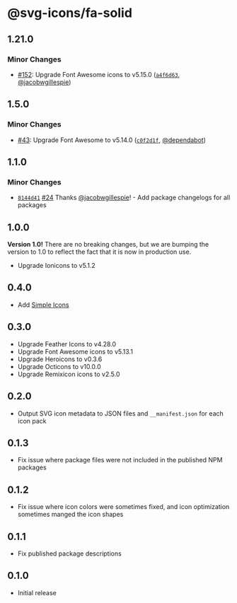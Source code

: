 # @svg-icons/fa-solid

## 1.21.0

### Minor Changes

- [#152](https://github.com/svg-icons/svg-icons/pull/152): Upgrade Font Awesome icons to v5.15.0 ([`a4f6d63`](https://github.com/svg-icons/svg-icons/commit/a4f6d63b2b0fb2769f78620e6fd712b08edb4c46), [@jacobwgillespie](https://github.com/jacobwgillespie))

## 1.5.0

### Minor Changes

- [#43](https://github.com/svg-icons/svg-icons/pull/43): Upgrade Font Awesome to v5.14.0 ([`c0f2d1f`](https://github.com/svg-icons/svg-icons/commit/c0f2d1f2dc0f9db1f34b940f1488731e455b0ab4), [@dependabot](https://github.com/apps/dependabot))

## 1.1.0

### Minor Changes

- [`8144d41`](https://github.com/svg-icons/svg-icons/commit/8144d4179577a00a911f97f3841aa4efcced78b1) [#24](https://github.com/svg-icons/svg-icons/pull/24) Thanks [@jacobwgillespie](https://github.com/jacobwgillespie)! - Add package changelogs for all packages

## 1.0.0

**Version 1.0!** There are no breaking changes, but we are bumping the version to 1.0 to reflect the fact that it is now in production use.

- Upgrade Ionicons to v5.1.2

## 0.4.0

- Add [Simple Icons](https://github.com/simple-icons/simple-icons)

## 0.3.0

- Upgrade Feather Icons to v4.28.0
- Upgrade Font Awesome icons to v5.13.1
- Upgrade Heroicons to v0.3.6
- Upgrade Octicons to v10.0.0
- Upgrade Remixicon icons to v2.5.0

## 0.2.0

- Output SVG icon metadata to JSON files and `__manifest.json` for each icon pack

## 0.1.3

- Fix issue where package files were not included in the published NPM packages

## 0.1.2

- Fix issue where icon colors were sometimes fixed, and icon optimization sometimes manged the icon shapes

## 0.1.1

- Fix published package descriptions

## 0.1.0

- Initial release
